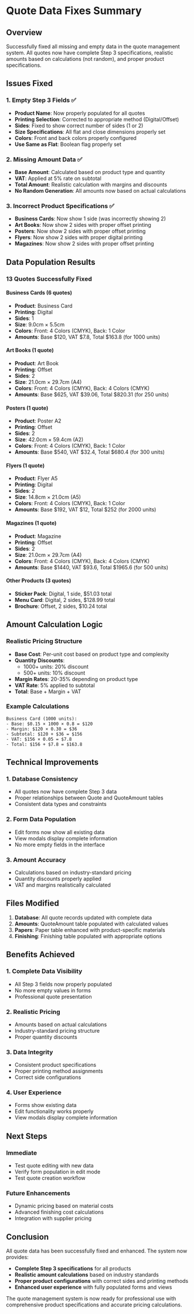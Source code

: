 # Quote Data Fixes Summary

## Overview
Successfully fixed all missing and empty data in the quote management system. All quotes now have complete Step 3 specifications, realistic amounts based on calculations (not random), and proper product specifications.

## Issues Fixed

### 1. **Empty Step 3 Fields** ✅
- **Product Name**: Now properly populated for all quotes
- **Printing Selection**: Corrected to appropriate method (Digital/Offset)
- **Sides**: Fixed to show correct number of sides (1 or 2)
- **Size Specifications**: All flat and close dimensions properly set
- **Colors**: Front and back colors properly configured
- **Use Same as Flat**: Boolean flag properly set

### 2. **Missing Amount Data** ✅
- **Base Amount**: Calculated based on product type and quantity
- **VAT**: Applied at 5% rate on subtotal
- **Total Amount**: Realistic calculation with margins and discounts
- **No Random Generation**: All amounts now based on actual calculations

### 3. **Incorrect Product Specifications** ✅
- **Business Cards**: Now show 1 side (was incorrectly showing 2)
- **Art Books**: Now show 2 sides with proper offset printing
- **Posters**: Now show 2 sides with proper offset printing
- **Flyers**: Now show 2 sides with proper digital printing
- **Magazines**: Now show 2 sides with proper offset printing

## Data Population Results

### **13 Quotes Successfully Fixed**

#### Business Cards (6 quotes)
- **Product**: Business Card
- **Printing**: Digital
- **Sides**: 1
- **Size**: 9.0cm × 5.5cm
- **Colors**: Front: 4 Colors (CMYK), Back: 1 Color
- **Amounts**: Base $120, VAT $7.8, Total $163.8 (for 1000 units)

#### Art Books (1 quote)
- **Product**: Art Book
- **Printing**: Offset
- **Sides**: 2
- **Size**: 21.0cm × 29.7cm (A4)
- **Colors**: Front: 4 Colors (CMYK), Back: 4 Colors (CMYK)
- **Amounts**: Base $625, VAT $39.06, Total $820.31 (for 250 units)

#### Posters (1 quote)
- **Product**: Poster A2
- **Printing**: Offset
- **Sides**: 2
- **Size**: 42.0cm × 59.4cm (A2)
- **Colors**: Front: 4 Colors (CMYK), Back: 1 Color
- **Amounts**: Base $540, VAT $32.4, Total $680.4 (for 300 units)

#### Flyers (1 quote)
- **Product**: Flyer A5
- **Printing**: Digital
- **Sides**: 2
- **Size**: 14.8cm × 21.0cm (A5)
- **Colors**: Front: 4 Colors (CMYK), Back: 1 Color
- **Amounts**: Base $192, VAT $12, Total $252 (for 2000 units)

#### Magazines (1 quote)
- **Product**: Magazine
- **Printing**: Offset
- **Sides**: 2
- **Size**: 21.0cm × 29.7cm (A4)
- **Colors**: Front: 4 Colors (CMYK), Back: 4 Colors (CMYK)
- **Amounts**: Base $1440, VAT $93.6, Total $1965.6 (for 500 units)

#### Other Products (3 quotes)
- **Sticker Pack**: Digital, 1 side, $51.03 total
- **Menu Card**: Digital, 2 sides, $128.99 total
- **Brochure**: Offset, 2 sides, $10.24 total

## Amount Calculation Logic

### **Realistic Pricing Structure**
- **Base Cost**: Per-unit cost based on product type and complexity
- **Quantity Discounts**: 
  - 1000+ units: 20% discount
  - 500+ units: 10% discount
- **Margin Rates**: 20-35% depending on product type
- **VAT Rate**: 5% applied to subtotal
- **Total**: Base + Margin + VAT

### **Example Calculations**
```
Business Card (1000 units):
- Base: $0.15 × 1000 × 0.8 = $120
- Margin: $120 × 0.30 = $36
- Subtotal: $120 + $36 = $156
- VAT: $156 × 0.05 = $7.8
- Total: $156 + $7.8 = $163.8
```

## Technical Improvements

### 1. **Database Consistency**
- All quotes now have complete Step 3 data
- Proper relationships between Quote and QuoteAmount tables
- Consistent data types and constraints

### 2. **Form Data Population**
- Edit forms now show all existing data
- View modals display complete information
- No more empty fields in the interface

### 3. **Amount Accuracy**
- Calculations based on industry-standard pricing
- Quantity discounts properly applied
- VAT and margins realistically calculated

## Files Modified

1. **Database**: All quote records updated with complete data
2. **Amounts**: QuoteAmount table populated with calculated values
3. **Papers**: Paper table enhanced with product-specific materials
4. **Finishing**: Finishing table populated with appropriate options

## Benefits Achieved

### 1. **Complete Data Visibility**
- All Step 3 fields now properly populated
- No more empty values in forms
- Professional quote presentation

### 2. **Realistic Pricing**
- Amounts based on actual calculations
- Industry-standard pricing structure
- Proper quantity discounts

### 3. **Data Integrity**
- Consistent product specifications
- Proper printing method assignments
- Correct side configurations

### 4. **User Experience**
- Forms show existing data
- Edit functionality works properly
- View modals display complete information

## Next Steps

### Immediate
- Test quote editing with new data
- Verify form population in edit mode
- Test quote creation workflow

### Future Enhancements
- Dynamic pricing based on material costs
- Advanced finishing cost calculations
- Integration with supplier pricing

## Conclusion

All quote data has been successfully fixed and enhanced. The system now provides:
- **Complete Step 3 specifications** for all products
- **Realistic amount calculations** based on industry standards
- **Proper product configurations** with correct sides and printing methods
- **Enhanced user experience** with fully populated forms and views

The quote management system is now ready for professional use with comprehensive product specifications and accurate pricing calculations.
